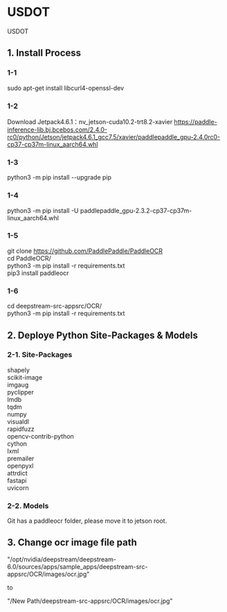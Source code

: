# USDOT

USDOT

## 1. Install Process

### 1-1  

sudo apt-get install libcurl4-openssl-dev

### 1-2  

Download Jetpack4.6.1：nv_jetson-cuda10.2-trt8.2-xavier
<https://paddle-inference-lib.bj.bcebos.com/2.4.0-rc0/python/Jetson/jetpack4.6.1_gcc7.5/xavier/paddlepaddle_gpu-2.4.0rc0-cp37-cp37m-linux_aarch64.whl>  

### 1-3  

python3 -m pip install --upgrade pip

### 1-4  

python3 -m pip install -U paddlepaddle_gpu-2.3.2-cp37-cp37m-linux_aarch64.whl

### 1-5  

git clone <https://github.com/PaddlePaddle/PaddleOCR>  
cd PaddleOCR/  
python3 -m pip install -r requirements.txt  
pip3 install paddleocr

### 1-6  

cd deepstream-src-appsrc/OCR/  
python3 -m pip install -r requirements.txt

## 2. Deploye Python Site-Packages & Models  

### 2-1. Site-Packages  

shapely  
scikit-image  
imgaug  
pyclipper  
lmdb  
tqdm  
numpy  
visualdl  
rapidfuzz  
opencv-contrib-python  
cython  
lxml  
premailer  
openpyxl  
attrdict  
fastapi  
uvicorn  

### 2-2. Models  

Git has a paddleocr folder, please move it to jetson root.

## 3. Change ocr image file path  

"/opt/nvidia/deepstream/deepstream-6.0/sources/apps/sample_apps/deepstream-src-appsrc/OCR/images/ocr.jpg"  
  
to  

"/New Path/deepstream-src-appsrc/OCR/images/ocr.jpg"
